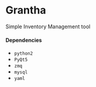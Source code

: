 # Grantha
Simple Inventory Management tool
​
#### Dependencies

* `python2`
* `PyQt5`
* `zmq`
* `mysql`
* `yaml`
